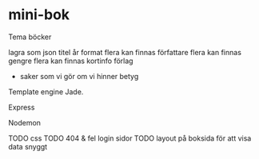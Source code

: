 # mini-bok


Tema böcker

lagra som json
  titel
  år
  format
   flera kan finnas
  författare 
    flera kan finnas
  gengre
    flera kan finnas
  kortinfo
  förlag
  + saker som vi gör om vi hinner
  betyg


Template engine Jade.

Express

Nodemon


TODO css
TODO 404 & fel login sidor
TODO layout på boksida för att visa data snyggt

 
